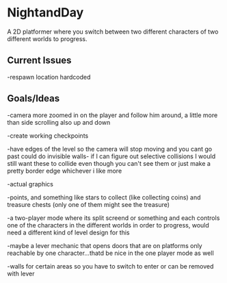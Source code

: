 NightandDay
===========
A 2D platformer where you switch between two different characters of two different worlds to progress.

Current Issues
--------------
-respawn location hardcoded


Goals/Ideas
-----------
-camera more zoomed in on the player and follow him around, a little more than side scrolling also up and down

-create working checkpoints

-have edges of the level so the camera will stop moving and you cant go past could do invisible walls- if I can figure out selective collisions I would still want these to collide even though you can't see them or just make a pretty border edge whichever i like more

-actual graphics 

-points, and something like stars to collect (like collecting coins) and treasure chests (only one of them might see the treasure)

-a two-player mode where its split screend or something and each controls one of the characters in the different worlds in order to progress, would need a different kind of level design for this

-maybe a lever mechanic that opens doors that are on platforms only reachable by one character...thatd be nice in the one player mode as well

-walls for certain areas so you have to switch to enter or can be removed with lever
